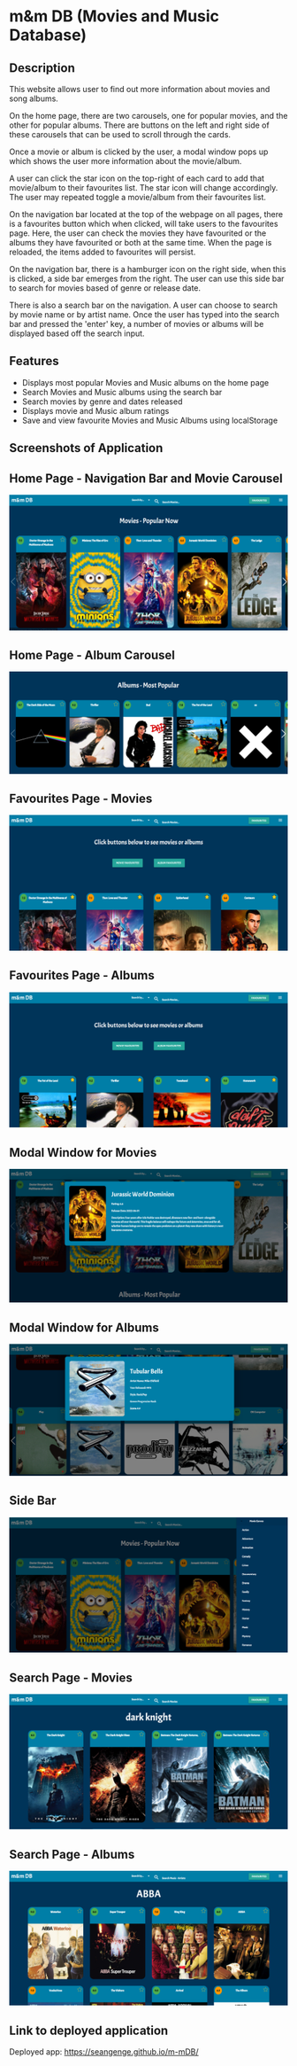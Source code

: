 # m&m DB (Movies and Music Database)



## Description
This website allows user to find out more information about movies and song albums.

On the home page, there are two carousels, one for popular movies, and the other for popular albums. There are buttons on the left and right side of these carousels that can be used to scroll through the cards.

Once a movie or album is clicked by the user, a modal window pops up which shows the user more information about the movie/album.

A user can click the star icon on the top-right of each card to add that movie/album to their favourites list. The star icon will change accordingly. The user may repeated toggle a movie/album from their favourites list.

On the navigation bar located at the top of the webpage on all pages, there is a favourites button which when clicked, will take users to the favourites page. Here, the user can check the movies they have favourited or the albums they have favourited or both at the same time. When the page is reloaded, the items added to favourites will persist.

On the navigation bar, there is a hamburger icon on the right side, when this is clicked, a side bar emerges from the right. The user can use this side bar to search for movies based of genre or release date.

There is also a search bar on the navigation. A user can choose to search by movie name or by artist name. Once the user has typed into the search bar and pressed the 'enter' key, a number of movies or albums will be displayed based off the search input.



## Features
 - Displays most popular Movies and Music albums on the home page
 - Search Movies and Music albums using the search bar
 - Search movies by genre and dates released
 - Displays movie and Music album ratings
 - Save and view favourite Movies and Music Albums using localStorage



## Screenshots of Application

## Home Page -  Navigation Bar and Movie Carousel
![](./assets/images/screenshot-1.png)
## Home Page - Album Carousel
![](./assets/images/screenshot-2.png)
## Favourites Page - Movies
![](./assets/images/screenshot-3.png)
## Favourites Page - Albums
![](./assets/images/screenshot-4.png)
## Modal Window for Movies
![](./assets/images/screenshot-5.png)
## Modal Window for Albums
![](./assets/images/screenshot-6.png)
## Side Bar
![](./assets/images/screenshot-7.png)
## Search Page - Movies
![](./assets/images/screenshot-8.png)
## Search Page - Albums
![](./assets/images/screenshot-9.png)



## Link to deployed application
Deployed app: https://seangenge.github.io/m-mDB/

